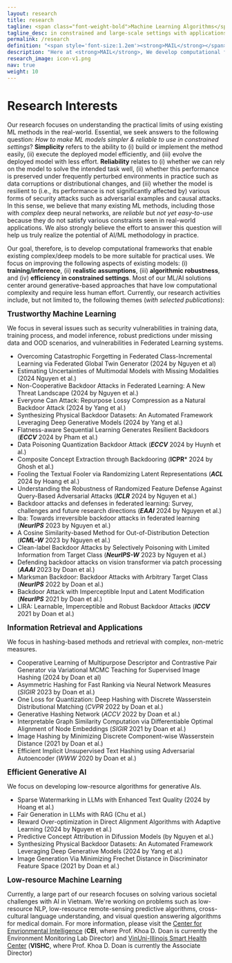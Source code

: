 ```yaml
---
layout: research
title: research
tagline: <span class="font-weight-bold">Machine Learning Algorithms</span> that Make Sense
tagline_desc: in constrained and large-scale settings with applications in <strong>Advertising</strong>, <strong>Healthcare</strong>, <strong>Sustainability</strong> (Climate, Computing, Agricultural), <strong>Social Goods</strong>...
permalink: /research
definition: "<span style='font-size:1.2em'><strong>MAIL</strong></span> stands for <span style='font-size:1.2em'>practical <strong>M</strong>achine <strong>L</strong>earning and <strong>AI</strong> Lab</span>, led by <strong>Dr. Khoa D Doan</strong>."
description: "Here at <strong>MAIL</strong>, We develop computational frameworks that enable existing complex/deep models to be more suitable for practical uses. We focus on improving the following aspects of existing models: (i) training/inference, (ii) realistic assumptions, (iii) algorithmic robustness, and (iv) efficiency in constrained settings. Most of our ML/AI solutions center around large-scale approaches that have low computational complexity and require less human effort."
research_image: icon-v1.png
nav: true
weight: 10
---
```


<!-- <h5 style="color:red">***Warning: This page is severely out of date. Update coming soon in Summer 2024!</h5> -->

<!-- Here at **MAIL**, We develop computational frameworks that enable existing complex/deep models to be more suitable for practical uses. We focus on improving the following aspects of existing models: (i) training/inference, (ii) realistic assumptions, (iii) algorithmic robustness, and (iv) efficiency in constrained settings. Most of our ML/AI solutions center around large-scale approaches that have low computational complexity and require less human effort.  -->

<!-- [more about our research](research/) -->

<!-- Khoa D Doan is currently an **Assistant Professor** in the College of Engineering and Computer Science (CECS) at VinUniversity, Vietnam. Previously, he was a **Researcher** in the Cognitive Computing Lab at [Baidu Research](http://research.baidu.com/) working with [Dr. Ping Li](http://research.baidu.com/People/index-view?id=111) on generative modeling and its applications in Information Retrieval and AI Security. He was a member of [Prof. Chandan K. Reddy](https://people.cs.vt.edu/reddy)'s lab at VT and the [Sanghani Center for Artificial Intelligence & Data Analytics](https://sanghani.cs.vt.edu/) since 2016. From May 2019 to Feb 2020, he was at [Criteo AI Lab](https://ailab.criteo.com/) in Palo Alto, CA, where he worked with [Dr. Sathiya Keerthi Selvaraj](http://www.keerthis.com/) and Dr. Fengjiao Wang. Before that, he was a Faculty Research Associate of [Earth System Science Interdisciplinary Center](http://essic.umd.edu/) at [UMD](https://www.umd.edu/) and also had a joint appointment at [NASA Goddard Space Flight Center](https://www.nasa.gov/goddard), where he worked on high-performance and distributed system research. Khoa D Doan received his Ph.D. in Computer Science from [Virginia Polytechnic Institute and State University](cs.vt.edu), and MS in Computer Science from [University of Maryland, College Park](cs.umd.edu). -->

<!-- <h1 class="post-title">{{ "Research Interests"}}</h1><a name="research_interests"></a> -->
# Research Interests

Our research focuses on understanding the practical limits of using existing ML methods in the real-world. Essential, we seek answers to the following question: *How to make ML models simpler & reliable to use in constrained settings*? **Simplicity** refers to the ability to (i) build or implement the method easily, (ii) execute the deployed model efficiently, and (iii) evolve the deployed model with less effort. **Reliability** relates to (i) whether we can rely on the model to solve the intended task well, (ii) whether this performance is preserved under frequently perturbed environments in practice such as data corruptions or distributional changes, and (iii) whether the model is resilient to (i.e., its performance is not significantly affected by) various forms of security attacks such as adversarial examples and causal attacks. In this sense, we believe that many existing ML methods, including those with *complex* deep neural networks, are *reliable* but *not yet easy-to-use* because they do not satisfy various constraints seen in real-world applications. We also strongly believe the effort to answer this question will help us truly realize the potential of AI/ML methodology in practice.  

Our goal, therefore, is to develop computational frameworks that enable existing complex/deep models to be more suitable for practical uses. We focus on improving the following aspects of existing models: (i) **training/inference**, (ii) **realistic assumptions**, (iii) **algorithmic robustness**, and (iv) **efficiency in constrained settings**. Most of our ML/AI solutions center around generative-based approaches that have low computational complexity and require less human effort. Currently, our research activities include, but not limited to, the following themes (*with selected publications*):

<span style='font-size:1.2em'>**Trustworthy Machine Learning**</span>

We focus in several issues such as security vulnerabilities in training data, training process, and model inference, robust predictions under missing data and OOD scenarios, and vulnerabilities in Federated Learning systems.

* Overcoming Catastrophic Forgetting in Federated Class-Incremental Learning via Federated Global Twin Generator (2024 by Nguyen et al)
* Estimating Uncertainties of Multimodal Models with Missing Modalities (2024 Nguyen et al.)
* Non-Cooperative Backdoor Attacks in Federated Learning: A New Threat Landscape (2024 by Nguyen et al.)
* Everyone Can Attack: Repurpose Lossy Compression as a Natural Backdoor Attack
(2024 by Yang et al.)
* Synthesizing Physical Backdoor Datasets: An Automated Framework Leveraging Deep Generative Models (2024 by Yang et al.)
* Flatness-aware Sequential Learning Generates Resilient Backdoors (***ECCV*** 2024 by Pham et al.)
* Data Poisoning Quantization Backdoor Attack (***ECCV*** 2024 by Huynh et al.)
* Composite Concept Extraction through Backdooring (**ICPR*** 2024 by Ghosh et al.)
* Fooling the Textual Fooler via Randomizing Latent Representations (***ACL*** 2024 by Hoang et al.)
* Understanding the Robustness of Randomized Feature Defense Against Query-Based Adversarial Attacks (***ICLR*** 2024 by Nguyen et al.)
* Backdoor attacks and defenses in federated learning: Survey, challenges and future research directions (***EAAI*** 2024 by Nguyen et al.)
* Iba: Towards irreversible backdoor attacks in federated learning (***NeurIPS*** 2023 by Nguyen et al.)
* A Cosine Similarity-based Method for Out-of-Distribution Detection (***ICML-W*** 2023 by Nguyen et al.)
* Clean-label Backdoor Attacks by Selectively Poisoning with Limited Information from Target Class (***NeurIPS-W*** 2023 by Nguyen et al.)
* Defending backdoor attacks on vision transformer via patch processing  (***AAAI*** 2023 by Doan et al.)
* Marksman Backdoor: Backdoor Attacks with Arbitrary Target Class (***NeurIPS*** 2022 by Doan et al.)
* Backdoor Attack with Imperceptible Input and Latent Modification (***NeurIPS*** 2021 by Doan et al.)
* LIRA: Learnable, Imperceptible and Robust Backdoor Attacks (***ICCV*** 2021 by Doan et al.)

<span style='font-size:1.2em'>**Information Retrieval and Applications**</span>

We focus in hashing-based methods and retrieval with complex, non-metric measures.

* Cooperative Learning of Multipurpose Descriptor and Contrastive Pair Generator via Variational MCMC Teaching for Supervised Image Hashing (2024 by Doan et al)
* Asymmetric Hashing for Fast Ranking via Neural Network Measures  (*SIGIR* 2023 by Doan et al.)
* One Loss for Quantization: Deep Hashing with Discrete Wasserstein Distributional Matching  (*CVPR* 2022 by Doan et al.)
* Generative Hashing Network (*ACCV* 2022 by Doan et al.)
* Interpretable Graph Similarity Computation via Differentiable Optimal Alignment of Node Embeddings (*SIGIR* 2021 by Doan et al.)
* Image Hashing by Minimizing Discrete Component-wise Wasserstein Distance (2021 by Doan et al.)
* Efficient Implicit Unsupervised Text Hashing using Adversarial Autoencoder (*WWW* 2020 by Doan et al.)

<span style='font-size:1.2em'>**Efficient Generative AI**</span>

We focus on developing low-resource algorithms for generative AIs.

* Sparse Watermarking in LLMs with Enhanced Text Quality (2024 by Hoang et al.)
* Fair Generation in LLMs with RAG (Chu et al.)
* Reward Over-optimization in Direct Alignment Algorithms with Adaptive Learning (2024 by Nguyen et al.)
* Predictive Concept Attribution in Difussion Models (by Nguyen et al.)
* Synthesizing Physical Backdoor Datasets: An Automated Framework Leveraging Deep Generative Models (2024 by Yang et al.)
* Image Generation Via Minimizing Frechet Distance in Discriminator Feature Space (2021 by Doan et al.)

<span style='font-size:1.2em'>**Low-resource Machine Learning**</span>

Currently, a large part of our research focuses on solving various societal challenges with AI in Vietnam. We're working on problems such as low-resource NLP, low-resource remote-sensing predictive algorithms, cross-cultural language understanding, and visual question answering algorithms for medical domain. For more information, please visit the [Center for Envrionmental Intelligence](https://cei.vinuni.edu.vn/) (**CEI**, where Prof. Khoa D. Doan is currently the Environment Monitoring Lab Director) and [VinUni-Illinois Smart Health Center](https://smarthealth.vinuni.edu.vn/) (**VISHC**, where Prof. Khoa D. Doan is currently the Associate Director)


<!-- <span style='font-size:1.2em'>**AI Backdoor Security with Generative Models**</span>

* Backdoor Attack with Imperceptible Input and Latent Modification (*NeurIPS* 2021 by Doan et al.)
* LIRA: Learnable, Imperceptible and Robust Backdoor Attacks (*ICCV* 2021 by Doan et al.)
* Adversarial Defenses for Vision Transformers   (*Under Submission* 2022 by Peng et al.)
* Marksman Backdoor: Backdoor Attacks with Arbitrary Target Class (*NeurIPS* 2022 by Doan et al.)
* Defending backdoor attacks on vision transformer via patch processing  (*AAAI* 2023 by Doan et al.) -->

<!-- # Industry Interests -->